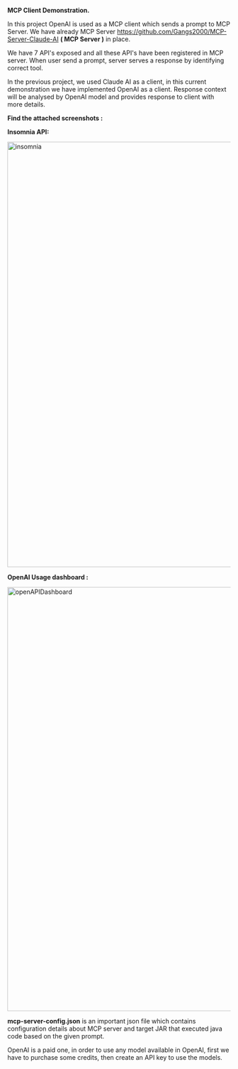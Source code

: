 **MCP Client Demonstration.**

In this project OpenAI is used as a MCP client which sends a prompt to MCP Server. 
We have already MCP Server https://github.com/Gangs2000/MCP-Server-Claude-AI **( MCP Server )** in place.

We have 7 API's exposed and all these API's have been registered in MCP server. When user send a prompt, server serves a response by identifying correct tool.

In the previous project, we used Claude AI as a client, in this current demonstration we have implemented OpenAI as a client. Response context will be analysed by OpenAI model and provides response to client with more details.

**Find the attached screenshots :**

**Insomnia API:**

<img width="958" alt="insomnia" src="https://github.com/user-attachments/assets/cc1e7d8d-c94d-4153-a3be-26fd8b7e54e2" />

**OpenAI Usage dashboard :**

<img width="955" alt="openAPIDashboard" src="https://github.com/user-attachments/assets/e5c51885-1a3c-4968-8761-9ceb6bab4066" />


**mcp-server-config.json** is an important json file which contains configuration details about MCP server and target JAR that executed java code based on the given prompt. 

OpenAI is a paid one, in order to use any model available in OpenAI, first we have to purchase some credits, then create an API key to use the models.
